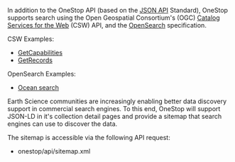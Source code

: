 In addition to the OneStop API (based on the [JSON API](http://jsonapi.org/) Standard), OneStop supports search using the Open Geospatial Consortium's (OGC) [Catalog Services for the Web](http://www.opengeospatial.org/standards/cat) (CSW) API, and the [OpenSearch](http://www.opensearch.org) specification.

CSW Examples:

* [GetCapabilities](https://sciapps.colorado.edu/onestop/api/csw?service=CSW&version=3.0.0&request=GetCapabilities)
* [GetRecords](https://sciapps.colorado.edu/onestop/api/csw?service=CSW&version=3.0.0&request=GetRecords&typeName=csw:Record&constraintlanguage=CQLTEXT&constraint=%E2%80%9Ccsw:AnyText%20Like%20%E2%80%98%ocean%)


OpenSearch Examples:
* [Ocean search](https://sciapps.colorado.edu/onestop/api/opensearch?q=ocean)

Earth Science communities are increasingly enabling better data discovery support in commercial search engines. To this end, OneStop will support JSON-LD in it's collection detail pages and provide a sitemap that search engines can use to discover the data.

The sitemap is accessible via the following API request:
* onestop/api/sitemap.xml